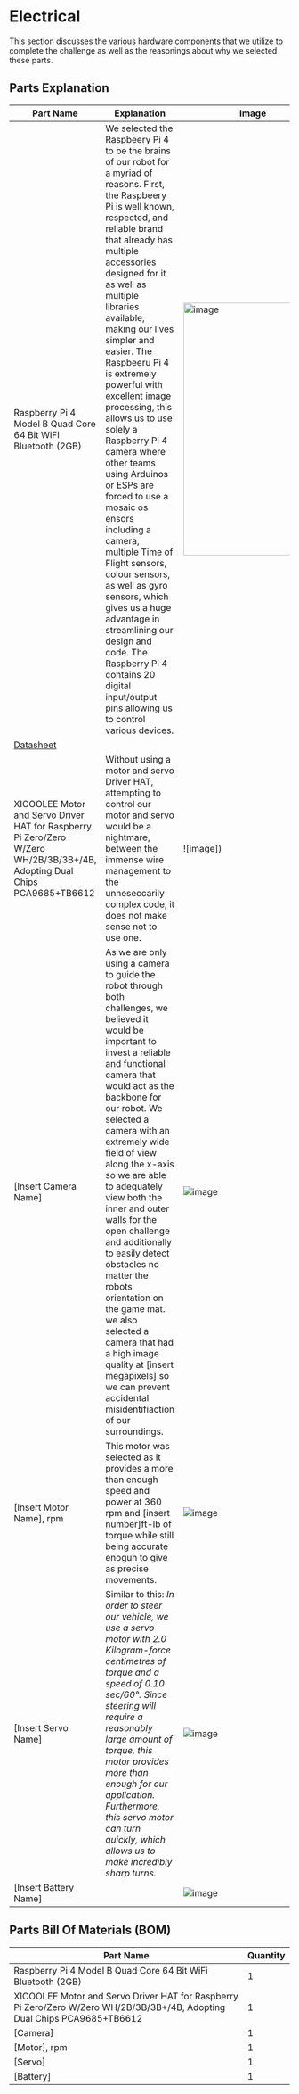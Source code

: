# Electrical


This section discusses the various hardware components that we utilize to complete the challenge as well as the reasonings about why we selected these parts.

## Parts Explanation

| Part Name | Explanation | Image | Datasheet |
| ----------- | ----------- | ----------- | ----------- |
| Raspberry Pi 4 Model B Quad Core 64 Bit WiFi Bluetooth (2GB)  | We selected the Raspbeery Pi 4 to be the brains of our robot for a myriad of reasons. First, the Raspbeery Pi is well known, respected, and reliable brand that already has multiple accessories designed for it as well as multiple libraries available, making our lives simpler and easier. The Raspbeeru Pi 4 is extremely powerful with excellent image processing, this allows us to use solely a Raspberry Pi 4 camera where other teams using Arduinos or ESPs are forced to use a mosaic os ensors including a camera, multiple Time of Flight sensors, colour sensors, as well as gyro sensors, which gives us a huge advantage in streamlining our design and code. The Raspberry Pi 4 contains 20 digital input/output pins allowing us to control various devices. | <img width="250" height="453" alt="image" src="https://github.com/user-attachments/assets/e6d0b9e9-11a2-4c07-b357-e797b0dc4428" />
 | [Datasheet](https://drive.google.com/file/d/15USfiaweyP4RiKymB9xjHh8MpDuqv5D5/view?usp=drive_link) |
| XICOOLEE Motor and Servo Driver HAT for Raspberry Pi Zero/Zero W/Zero WH/2B/3B/3B+/4B, Adopting Dual Chips PCA9685+TB6612 | Without using a motor and servo Driver HAT, attempting to control our motor and servo would be a nightmare, between the immense wire management to the unneseccarily complex code, it does not make sense not to use one. | ![image]) | [Motor Driver Info]()  [Schematic](Motor%20And%20Servo%20Driver%20HAT.pdf) |
| [Insert Camera Name] | As we are only using a camera to guide the robot through both challenges, we believed it would be important to invest a reliable and functional camera that would act as the backbone for our robot. We selected a camera with an extremely wide field of view along the x-axis so we are able to adequately view both the inner and outer walls for the open challenge and additionally to easily detect obstacles no matter the robots orientation on the game mat. we also selected a camera that had a high image quality at [insert megapixels] so we can prevent accidental misidentifiaction of our surroundings. | ![image](https://drive.google.com/uc?id=1V1Nqks-wj--PqYVI9ksZawQXJftz3UOQ) | [[Camera] Info](https://docs.pixycam.com/wiki/doku.php?id=wiki:v2:start) |
| [Insert Motor Name], rpm | This motor was selected as it provides a more than enough speed and power at 360 rpm and [insert number]ft-lb of torque while still being accurate enoguh to give as precise movements. | ![image](https://drive.google.com/uc?id=1eZ35c58Pk-_ApFsSc1q7nTVgRgd4GYDa) | [DC Motor Info](https://drive.google.com/file/d/1ovx4JvY0TAlGeaWuEGIg9i7RbAIlBQif/view?usp=drive_link) |
| [Insert Servo Name] | Similar to this: *In order to steer our vehicle, we use a servo motor with 2.0 Kilogram-force centimetres of torque and a speed of 0.10 sec/60°. Since steering will require a reasonably large amount of torque, this motor provides more than enough for our application. Furthermore, this servo motor can turn quickly, which allows us to make incredibly sharp turns.* | ![image](https://drive.google.com/uc?id=1PW3WRTPNTWx5we4OpXFKie0twWL3cDdZ) | [Servo Info](https://m.media-amazon.com/images/I/61ZU3A84tYS._AC_SL1000_.jpg) |
| [Insert Battery Name] |  | ![image]() | [Battery Info](https://m.media-amazon.com/images/I/61ZU3A84tYS._AC_SL1000_.jpg) |


## Parts Bill Of Materials (BOM)
| Part Name | Quantity |
| ----------| -------- |
| Raspberry Pi 4 Model B Quad Core 64 Bit WiFi Bluetooth (2GB) | 1 |
| XICOOLEE Motor and Servo Driver HAT for Raspberry Pi Zero/Zero W/Zero WH/2B/3B/3B+/4B, Adopting Dual Chips PCA9685+TB6612 | 1 |
| [Camera] | 1 |
| [Motor], rpm | 1 |
| [Servo] | 1 |
| [Battery] | 1 |
